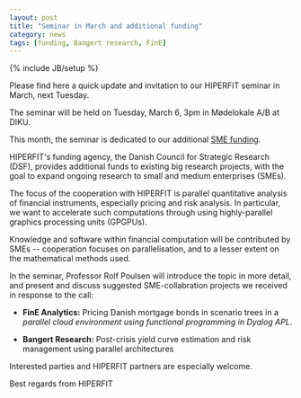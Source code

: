 ```yaml
---
layout: post
title: "Seminar in March and additional funding"
category: news
tags: [funding, Bangert research, FinE]
---
```

{% include JB/setup %}

Please find here a quick update and invitation to our HIPERFIT seminar in March, next Tuesday.

The seminar will be held on Tuesday, March 6, 3pm in Mødelokale A/B at DIKU.

This month, the seminar is dedicated to our additional [SME
funding](index.php?option=com_content&amp;view=article&amp;id=34).

HIPERFIT's funding agency, the Danish Council for Strategic Research
(DSF), provides additional funds to existing big research projects,
with the goal to expand ongoing research to small and medium
enterprises (SMEs).

The focus of the cooperation with HIPERFIT is parallel quantitative
analysis of financial instruments, especially pricing and risk
analysis. In particular, we want to accelerate such computations
through using highly-parallel graphics processing units (GPGPUs).

Knowledge and software within financial computation will be
contributed by SMEs -- cooperation focuses on parallelisation, and to
a lesser extent on the mathematical methods used.

In the seminar, Professor Rolf Poulsen will introduce the topic in more detail,
and present and discuss suggested SME-collabration projects we
received in response to the call:

- **FinE Analytics:** Pricing Danish mortgage bonds in scenario trees in a _parallel
  cloud environment using functional programming in Dyalog APL_.

- **Bangert Research:** Post-crisis yield curve estimation and risk
  management using parallel architectures

Interested parties and HIPERFIT partners are especially welcome.

Best regards from HIPERFIT